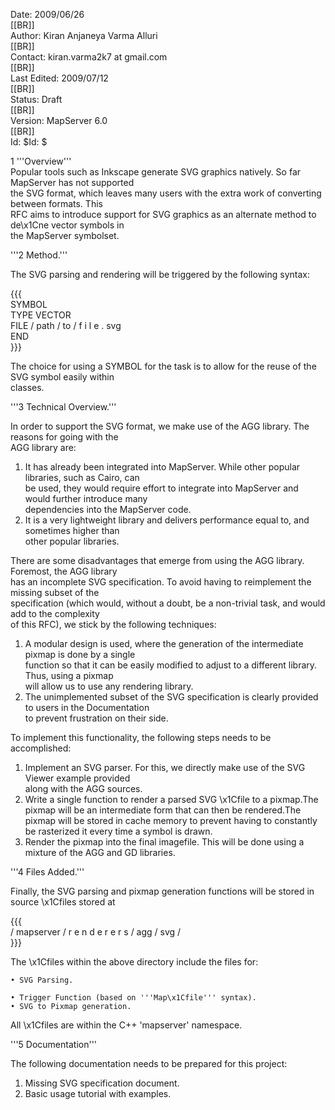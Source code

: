                                                                                                                                                                                                                                                                      
Date:   2009/06/26                                                                                                                                                                                                                                                   
[[BR]]                                                                                                                                                                                                                                                               
Author: Kiran Anjaneya Varma Alluri                                                                                                                                                                                                                                  
[[BR]]                                                                                                                                                                                                                                                               
Contact:        kiran.varma2k7 at gmail.com                                                                                                                                                                                                                          
[[BR]]                                                                                                                                                                                                                                                               
Last Edited:    2009/07/12                                                                                                                                                                                                                                           
[[BR]]                                                                                                                                                                                                                                                               
Status: Draft                                                                                                                                                                                                                                                        
[[BR]]                                                                                                                                                                                                                                                               
Version:        MapServer 6.0                                                                                                                                                                                                                                        
[[BR]]                                                                                                                                                                                                                                                               
Id:     $Id: $                                                                                                                                                                                                                                                       
                                                                                                                                                                                                                                                                     
1     '''Overview'''                                                                                                                                                                                                                                                 
   Popular tools such as Inkscape generate SVG graphics natively. So far MapServer has not supported                                                                                                                                                                 
the SVG format, which leaves many users with the extra work of converting between formats. This                                                                                                                                                                      
RFC aims to introduce support for SVG graphics as an alternate method to de\x1Cne vector symbols in                                                                                                                                                                  
the MapServer symbolset.                                                                                                                                                                                                                                             
                                                                                                                                                                                                                                                                     
'''2     Method.'''                                                                                                                                                                                                                                                  
                                                                                                                                                                                                                                                                     
The SVG parsing and rendering will be triggered by the following syntax:                                                                                                                                                                                             
                                                                                                                                                                                                                                                                     
{{{                                                                                                                                                                                                                                                                  
SYMBOL                                                                                                                                                                                                                                                               
         TYPE VECTOR                                                                                                                                                                                                                                                 
         FILE / path / to / f i l e . svg                                                                                                                                                                                                                            
      END                                                                                                                                                                                                                                                            
}}}                                                                                                                                                                                                                                                                  
                                                                                                                                                                                                                                                                     
The choice for using a SYMBOL for the task is to allow for the reuse of the SVG symbol easily within                                                                                                                                                                 
classes.                                                                                                                                                                                                                                                             
                                                                                                                                                                                                                                                                     
'''3     Technical Overview.'''                                                                                                                                                                                                                                      
                                                                                                                                                                                                                                                                     
In order to support the SVG format, we make use of the AGG library. The reasons for going with the                                                                                                                                                                   
AGG library are:                                                                                                                                                                                                                                                     
   1. It has already been integrated into MapServer. While other popular libraries, such as Cairo, can                                                                                                                                                               
      be used, they would require effort to integrate into MapServer and would further introduce many                                                                                                                                                                
      dependencies into the MapServer code.                                                                                                                                                                                                                          
   2. It is a very lightweight library and delivers performance equal to, and sometimes higher than                                                                                                                                                                  
      other popular libraries.                                                                                                                                                                                                                                       
                                                                                                                                                                                                                                                                     
There are some disadvantages that emerge from using the AGG library. Foremost, the AGG library                                                                                                                                                                       
has an incomplete SVG specification. To avoid having to reimplement the missing subset of the                                                                                                                                                                        
specification (which would, without a doubt, be a non-trivial task, and would add to the complexity                                                                                                                                                                  
of this RFC), we stick by the following techniques:                                                                                                                                                                                                                  
                                                                                                                                                                                                                                                                     
   1. A modular design is used, where the generation of the intermediate pixmap is done by a single                                                                                                                                                                  
      function so that it can be easily modified to adjust to a different library. Thus, using a pixmap                                                                                                                                                              
      will allow us to use any rendering library.                                                                                                                                                                                                                    
   2. The unimplemented subset of the SVG specification is clearly provided to users in the Documentation                                                                                                                                                            
      to prevent frustration on their side.                                                                                                                                                                                                                          
                                                                                                                                                                                                                                                                     
To implement this functionality, the following steps needs to be accomplished:                                                                                                                                                                                       
                                                                                                                                                                                                                                                                     
   1. Implement an SVG parser. For this, we directly make use of the SVG Viewer example provided                                                                                                                                                                     
      along with the AGG sources.                                                                                                                                                                                                                                    
   2. Write a single function to render a parsed SVG \x1Cfile to a pixmap.The pixmap will be an intermediate form that can then be  rendered.The pixmap will be stored in cache memory to prevent having to constantly be rasterized it every time a symbol is drawn.
   3. Render the pixmap into the final imagefile. This will be done using a mixture of the AGG and GD libraries.                                                                                                                                                     
                                                                                                                                                                                                                                                                     
                                                                                                                                                                                                                                                                     
'''4     Files Added.'''                                                                                                                                                                                                                                             
                                                                                                                                                                                                                                                                     
Finally, the SVG parsing and pixmap generation functions will be stored in source \x1Cfiles stored at                                                                                                                                                                
                                                                                                                                                                                                                                                                     
{{{                                                                                                                                                                                                                                                                  
/ mapserver / r e n d e r e r s / agg / svg /                                                                                                                                                                                                                        
}}}                                                                                                                                                                                                                                                                  
                                                                                                                                                                                                                                                                     
The \x1Cfiles within the above directory include the files for:                                                                                                                                                                                                      
                                                                                                                                                                                                                                                                     
    • SVG Parsing.                                                                                                                                                                                                                                                   
                                                                                                                                                                                                                                                                     
    • Trigger Function (based on '''Map\x1Cfile''' syntax).                                                                                                                                                                                                          
    • SVG to Pixmap generation.                                                                                                                                                                                                                                      
All \x1Cfiles are within the C++ 'mapserver' namespace.                                                                                                                                                                                                              
                                                                                                                                                                                                                                                                     
'''5     Documentation'''                                                                                                                                                                                                                                            
                                                                                                                                                                                                                                                                     
The following documentation needs to be prepared for this project:                                                                                                                                                                                                   
                                                                                                                                                                                                                                                                     
   1. Missing SVG specification document.                                                                                                                                                                                                                            
   2. Basic usage tutorial with examples.                                                                                                                                                                                                                            
                                                                                                                                                                                                                                                                     
                                                                                                                                                                                                                                                                     

